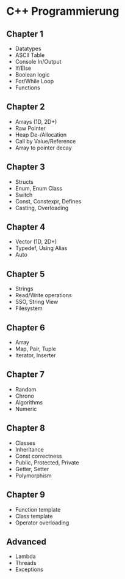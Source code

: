 # C++ Programmierung

## Chapter 1

- Datatypes
- ASCII Table
- Console In/Output
- If/Else
- Boolean logic
- For/While Loop
- Functions

## Chapter 2

- Arrays (1D, 2D+)
- Raw Pointer
- Heap De-/Allocation
- Call by Value/Reference
- Array to pointer decay

## Chapter 3

- Structs
- Enum, Enum Class
- Switch
- Const, Constexpr, Defines
- Casting, Overloading

## Chapter 4

- Vector (1D, 2D+)
- Typedef, Using Alias
- Auto

## Chapter 5

- Strings
- Read/Write operations
- SSO, String View
- Filesystem

## Chapter 6

- Array
- Map, Pair, Tuple
- Iterator, Inserter

## Chapter 7

- Random
- Chrono
- Algorithms
- Numeric

## Chapter 8

- Classes
- Inheritance
- Const correctness
- Public, Protected, Private
- Getter, Setter
- Polymorphism

## Chapter 9

- Function template
- Class template
- Operator overloading

## Advanced

- Lambda
- Threads
- Exceptions

